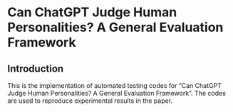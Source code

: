# Can ChatGPT Judge Human Personalities? A General Evaluation Framework

## Introduction
This is the implementation of automated testing codes for “Can ChatGPT Judge Human Personalities? A General Evaluation Framework”. The codes are used to reproduce experimental results in the paper.


